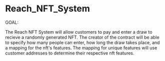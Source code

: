 # Reach_NFT_System


GOAL:

The Reach NFT System will allow customers to pay and enter a draw to recieve a randomly generated NFT. The creator of the contract will be able to specify how many people can enter, how long the draw takes place, and a mapping for the nft's features. The mapping for unique features will use customer addresses to determine their respective nft features. 
